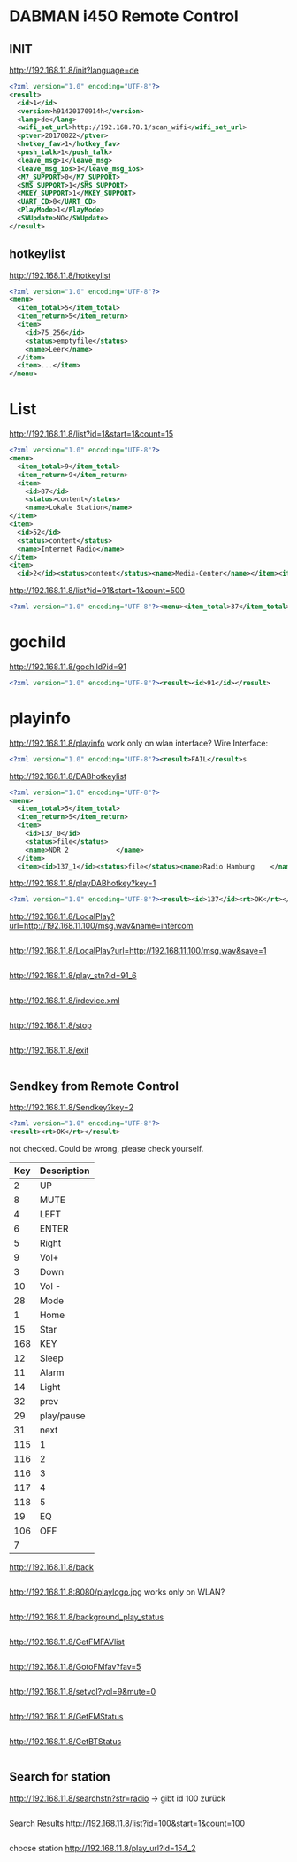 
# DABMAN i450 Remote Control

## INIT
http://192.168.11.8/init?language=de

```xml
<?xml version="1.0" encoding="UTF-8"?>
<result>
  <id>1</id>
  <version>h91420170914h</version>
  <lang>de</lang>
  <wifi_set_url>http://192.168.78.1/scan_wifi</wifi_set_url>
  <ptver>20170822</ptver>
  <hotkey_fav>1</hotkey_fav>
  <push_talk>1</push_talk>
  <leave_msg>1</leave_msg>
  <leave_msg_ios>1</leave_msg_ios>
  <M7_SUPPORT>0</M7_SUPPORT>
  <SMS_SUPPORT>1</SMS_SUPPORT>
  <MKEY_SUPPORT>1</MKEY_SUPPORT>
  <UART_CD>0</UART_CD>
  <PlayMode>1</PlayMode>
  <SWUpdate>NO</SWUpdate>
</result>
```

## hotkeylist
http://192.168.11.8/hotkeylist
```xml
<?xml version="1.0" encoding="UTF-8"?>
<menu>
  <item_total>5</item_total>
  <item_return>5</item_return>
  <item>
    <id>75_256</id>
    <status>emptyfile</status>
    <name>Leer</name>
  </item>
  <item>...</item>
</menu>
```
# List
http://192.168.11.8/list?id=1&start=1&count=15
```xml
<?xml version="1.0" encoding="UTF-8"?>
<menu>
  <item_total>9</item_total>
  <item_return>9</item_return>
  <item>
    <id>87</id>
    <status>content</status>
    <name>Lokale Station</name>
</item>
<item>
  <id>52</id>
  <status>content</status>
  <name>Internet Radio</name>
</item>
<item>
  <id>2</id><status>content</status><name>Media-Center</name></item><item><id>5</id><status>content</status><name>FM</name></item><item><id>91</id><status>content</status><name>DAB/DAB+</name></item><item><id>3</id><status>content</status><name>Informations-Center</name></item><item><id>47</id><status>content</status><name>AUX</name></item><item><id>104</id><status>content</status><name>Bluetooth</name></item><item><id>6</id><status>content</status><name>Einstellungen</name></item></menu>
```
http://192.168.11.8/list?id=91&start=1&count=500
```xml
<?xml version="1.0" encoding="UTF-8"?><menu><item_total>37</item_total><item_return>37</item_return><item><id>91_1</id><status>file</status><name>80s80s           </name></item><item><id>91_2</id><status>file</status><name>917XFM           </name></item><item><id>91_3</id><status>file</status><name>ANTENNE-SYLT     </name></item><item><id>91_4</id><status>file</status><name>Absolut relax    </name></item><item><id>91_5</id><status>file</status><name>DRadio DokDeb    </name></item><item><id>91_6</id><status>file</status><name>Dlf              </name></item><item><id>91_7</id><status>file</status><name>Dlf Kultur       </name></item><item><id>91_8</id><status>file</status><name>Dlf Nova         </name></item><item><id>91_9</id><status>file</status><name>ENERGY DIGITAL   </name></item><item><id>91_10</id><status>file</status><name>ERF Plus         </name></item><item><id>91_11</id><status>file</status><name>ERF Pop          </name></item><item><id>91_12</id><status>file</status><name>HAMBURG ZWEI     </name></item><item><id>91_13</id><status>file</status><name>HLRdigital       </name></item><item><id>91_14</id><status>file</status><name>KLASSIK RADIO    </name></item><item><id>91_15</id><status>file</status><name>MegaRadio        </name></item><item><id>91_16</id><status>file</status><name>N-JOY            </name></item><item><id>91_17</id><status>file</status><name>NDR 2            </name></item><item><id>91_18</id><status>file</status><name>NDR 90,3         </name></item><item><id>91_19</id><status>file</status><name>NDR Blue         </name></item><item><id>91_20</id><status>file</status><name>NDR Info         </name></item><item><id>91_21</id><status>file</status><name>NDR Info Spezial </name></item><item><id>91_22</id><status>file</status><name>NDR Kultur       </name></item><item><id>91_23</id><status>file</status><name>NDR Plus         </name></item><item><id>91_24</id><status>file</status><name>PELI ONE         </name></item><item><id>91_25</id><status>file</status><name>R.SH - Hamburg   </name></item><item><id>91_26</id><status>file</status><name>RADIO BOB!       </name></item><item><id>91_27</id><status>file</status><name>ROCK ANTENNE HH  </name></item><item><id>91_28</id><status>file</status><name>Radio Hamburg    </name></item><item><id>91_29</id><status>file</status><name>Radio Horeb      </name></item><item><id>91_30</id><status>file</status><name>Radio Paradiso   </name></item><item><id>91_31</id><status>file</status><name>SCHLAGERPARADIES </name></item><item><id>91_32</id><status>file</status><name>Schwarzwaldradio </name></item><item><id>91_33</id><status>file</status><name>TIDE.radio       </name></item><item><id>91_34</id><status>file</status><name>lulu.fm          </name></item><item><id>91_35</id><status>file</status><name>pure fm Hamburg  </name></item><item><id>91_36</id><status>file</status><name>radio ffn        </name></item><item><id>91_37</id><status>file</status><name>sunshine live    </name></item></menu>
```
# gochild
http://192.168.11.8/gochild?id=91
```xml
<?xml version="1.0" encoding="UTF-8"?><result><id>91</id></result>
```
# playinfo
http://192.168.11.8/playinfo
work only on wlan interface?
Wire Interface:
```xml
<?xml version="1.0" encoding="UTF-8"?><result>FAIL</result>s
```
http://192.168.11.8/DABhotkeylist
```xml
<?xml version="1.0" encoding="UTF-8"?>
<menu>
  <item_total>5</item_total>
  <item_return>5</item_return>
  <item>
    <id>137_0</id>
    <status>file</status>
    <name>NDR 2            </name>
  </item>
  <item><id>137_1</id><status>file</status><name>Radio Hamburg    </name></item><item><id>137_2</id><status>file</status><name>KLASSIK RADIO    </name></item><item><id>137_3</id><status>file</status><name>N-JOY            </name></item><item><id>137_4</id><status>emptyfile</status><name>Leer</name></item></menu>
```
http://192.168.11.8/playDABhotkey?key=1
```xml
<?xml version="1.0" encoding="UTF-8"?><result><id>137</id><rt>OK</rt></result>
```
http://192.168.11.8/LocalPlay?url=http://192.168.11.100/msg.wav&name=intercom
```xml
```
http://192.168.11.8/LocalPlay?url=http://192.168.11.100/msg.wav&save=1
```xml
```
http://192.168.11.8/play_stn?id=91_6
```xml
```
http://192.168.11.8/irdevice.xml
```xml
```
http://192.168.11.8/stop
```xml
```
http://192.168.11.8/exit
```xml
```
## Sendkey from Remote Control
http://192.168.11.8/Sendkey?key=2
```xml
<?xml version="1.0" encoding="UTF-8"?>
<result><rt>OK</rt></result>
```

not checked. Could be wrong, please check yourself.

| Key | Description |
|-----|-------------|
| 2  | UP          |
| 8  | MUTE        |
| 4  | LEFT        |
| 6  | ENTER       |
| 5  | Right |
| 9  | Vol+ |
| 3  | Down |
| 10 | Vol - |
| 28 | Mode |
| 1  | Home |
| 15 | Star |
| 168| KEY |
| 12 | Sleep |
| 11 | Alarm |
| 14 | Light |
| 32 | prev |
| 29 | play/pause |
| 31 | next |
|115 | 1 |
|116 | 2 |
|116 | 3|
|117 | 4 |
|118 | 5 |
|19  | EQ |
|106 | OFF |
| 7  |  |

http://192.168.11.8/back
```xml
```
http://192.168.11.8:8080/playlogo.jpg
works only on WLAN?
```xml
```
http://192.168.11.8/background_play_status
```xml
```
http://192.168.11.8/GetFMFAVlist
```xml
```
http://192.168.11.8/GotoFMfav?fav=5
```xml
```
http://192.168.11.8/setvol?vol=9&mute=0
```xml
```
http://192.168.11.8/GetFMStatus
```xml
```
http://192.168.11.8/GetBTStatus
```xml
```
## Search for station
http://192.168.11.8/searchstn?str=radio
-> gibt id 100 zurück
```xml
```
Search Results
http://192.168.11.8/list?id=100&start=1&count=100
```xml
```
choose station
http://192.168.11.8/play_url?id=154_2
```xml
```
